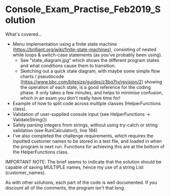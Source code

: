 # Console_Exam_Practise_Feb2019_Solution

What's covered...
* Menu implementation using a finite state machine (https://brilliant.org/wiki/finite-state-machines), consisting of nested while loops & switch-case statements (as you've probably been using).
  * See "state_diagram.jpg" which shows the different program states and what conditions cause them to transition.
  * Sketching out a quick state diagram, with maybe some simple flow charts / pseudocode (https://www.bbc.com/bitesize/guides/z3bq7ty/revision/2) showing the operation of each state, is a good reference for the coding phase. It only takes a few minutes, and helps to minimise confusion, which in an exam you don't really have time for!
* Example of how to split code across multiple classes (HelperFunctions class).
* Validation of user-supplied console input (see HelperFunctions -> ValidateString())
* Safely parsing integers from strings, without using try-catch or string validation (see RunCalculator(), line 184)
* I've also completed the challenge requirements, which requires the inputted customer names to be stored in a text file, and loaded in when the program is next run. Functions for achieving this are at the bottom of the HelperFunctions class.

IMPORTANT NOTE: The brief seems to indicate that the solution should be capable of saving MULTIPLE names, hence my use of a string List (customer_names).

As with other solutions, each part of the code is well documented. If you discount all of the comments, the program isn't that long.
